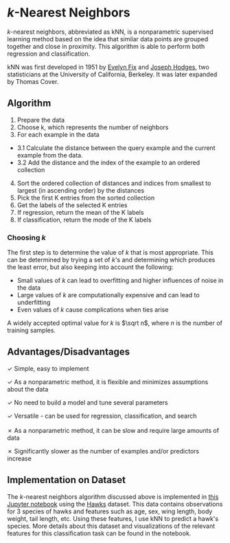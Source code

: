 # *k*-Nearest Neighbors

*k*-nearest neighbors, abbreviated as kNN, is a nonparametric supervised learning method based on the idea that similar data points are grouped together and close in proximity. This algorithm is able to perform both regression and classification.

kNN was first developed in 1951 by [Evelyn Fix](https://en.wikipedia.org/wiki/Evelyn_Fix) and [Joseph Hodges](https://en.wikipedia.org/wiki/Joseph_Lawson_Hodges_Jr.), two statisticians at the University of California, Berkeley. It was later expanded by Thomas Cover.

## Algorithm

1. Prepare the data
2. Choose k, which represents the number of neighbors
3. For each example in the data
 - 3.1 Calculate the distance between the query example and the current example from the data.
 - 3.2 Add the distance and the index of the example to an ordered collection
4. Sort the ordered collection of distances and indices from smallest to largest (in ascending order) by the distances
5. Pick the first K entries from the sorted collection
6. Get the labels of the selected K entries
7. If regression, return the mean of the K labels
8. If classification, return the mode of the K labels

### Choosing *k*

The first step is to determine the value of *k* that is most appropriate. This can be determined by trying a set of *k*'s and determining which produces the least error, but also keeping into account the following:

* Small values of *k* can lead to overfitting and higher influences of noise in the data
* Large values of *k* are computationally expensive and can lead to underfitting
* Even values of *k* cause complications when ties arise

A widely accepted optimal value for *k* is $\sqrt n$, where *n* is the number of training samples.

## Advantages/Disadvantages
✓ Simple, easy to implement

✓ As a nonparametric method, it is flexible and minimizes assumptions about the data

✓ No need to build a model and tune several parameters

✓ Versatile - can be used for regression, classification, and search
<br></br>
✗ As a nonparametric method, it can be slow and require large amounts of data

✗ Significantly slower as the number of examples and/or predictors increase

## Implementation on Dataset

The *k*-nearest neighbors algorithm discussed above is implemented in [this Jupyter notebook](https://github.com/kary5678/INDE-577/blob/main/supervised-learning/knn/knn.ipynb) using the [Hawks](https://github.com/kary5678/INDE-577/blob/main/Data/hawks.csv) dataset. This data contains observations for 3 species of hawks and features such as age, sex, wing length, body weight, tail length, etc. Using these features, I use kNN to predict a hawk's species. More details about this dataset and visualizations of the relevant features for this classification task can be found in the notebook.
